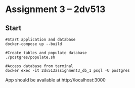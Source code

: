 # Assignment 3 – 2dv513

## Start
```
#Start application and database
docker-compose up --build

#Create tables and populate database
./postgres/populate.sh

#Access database from terminal
docker exec -it 2dv513assignment3_db_1 psql -U postgres
```

App should be available at http://localhost:3000
